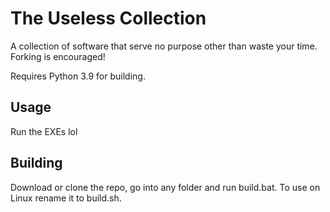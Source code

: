 # The Useless Collection
A collection of software that serve no purpose other than waste your time. Forking is encouraged!

Requires Python 3.9 for building.

## Usage
Run the EXEs lol

## Building
Download or clone the repo, go into any folder and run build.bat. To use on Linux rename it to build.sh.
